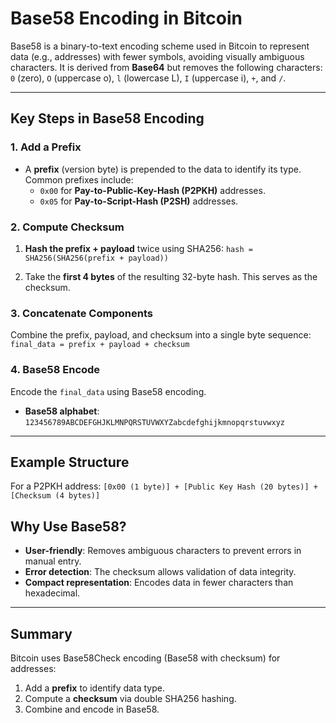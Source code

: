 # Base58 Encoding in Bitcoin

Base58 is a binary-to-text encoding scheme used in Bitcoin to represent data (e.g., addresses) with fewer symbols, avoiding visually ambiguous characters. It is derived from **Base64** but removes the following characters:  
`0` (zero), `O` (uppercase o), `l` (lowercase L), `I` (uppercase i), `+`, and `/`.

---

## Key Steps in Base58 Encoding

### 1. Add a Prefix
- A **prefix** (version byte) is prepended to the data to identify its type.  
  Common prefixes include:
  - `0x00` for **Pay-to-Public-Key-Hash (P2PKH)** addresses.
  - `0x05` for **Pay-to-Script-Hash (P2SH)** addresses.

### 2. Compute Checksum
1. **Hash the prefix + payload** twice using SHA256:
    ``` hash = SHA256(SHA256(prefix + payload)) ```

2. Take the **first 4 bytes** of the resulting 32-byte hash. This serves as the checksum.

### 3. Concatenate Components
Combine the prefix, payload, and checksum into a single byte sequence:
    ```final_data = prefix + payload + checksum```


### 4. Base58 Encode
Encode the `final_data` using Base58 encoding.  
- **Base58 alphabet**: `123456789ABCDEFGHJKLMNPQRSTUVWXYZabcdefghijkmnopqrstuvwxyz`

---

## Example Structure
For a P2PKH address:
    ```[0x00 (1 byte)] + [Public Key Hash (20 bytes)] + [Checksum (4 bytes)]```


## Why Use Base58?
- **User-friendly**: Removes ambiguous characters to prevent errors in manual entry.
- **Error detection**: The checksum allows validation of data integrity.
- **Compact representation**: Encodes data in fewer characters than hexadecimal.

---

## Summary
Bitcoin uses Base58Check encoding (Base58 with checksum) for addresses:
1. Add a **prefix** to identify data type.
2. Compute a **checksum** via double SHA256 hashing.
3. Combine and encode in Base58.